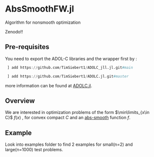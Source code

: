 # AbsSmoothFW.jl
Algorithm for nonsmooth optimization

Zenodo!!
## Pre-requisites
You need to export the ADOL-C libraries and the wrapper first by :
```julia
 ] add https://github.com/TimSiebert1/ADOLC_jll.jl.git#main
```
```julia
 ] add https://github.com/TimSiebert1/ADOLC.jl.git#master
```
more information can be found at [ADOLC.jl](https://github.com/TimSiebert1/ADOLC.jl).
## Overview
We are interested in optimization problems of the form $\min\limits_{x\in C}$  $f(x)$ , for convex compact $C$ and an [abs-smooth](https://optimization-online.org/wp-content/uploads/2012/09/3597.pdf) function $f$.

## Example
Look into examples folder to find 2 examples for small(n=2) and large(n=1000) test problems.

 
